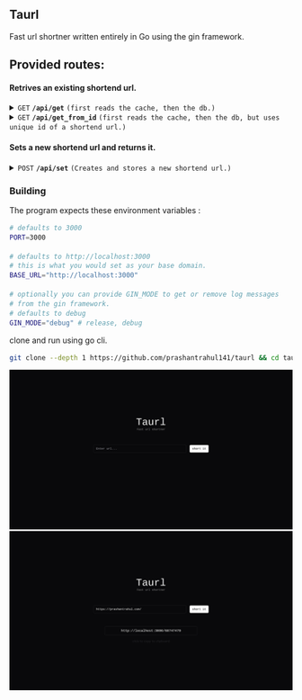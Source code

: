 ## Taurl

Fast url shortner written entirely in Go using the gin framework.

## Provided routes:

#### Retrives an existing shortend url.

<details>
 <summary><code>GET</code> <code><b>/api/get</b></code> <code>(first reads the cache, then the db.)</code></summary>

##### Parameters

> | name | type     | data type | description  |
> | ---- | -------- | --------- | ------------ |
> | Url  | required | String    | shortend url |

##### Responses

> | http code | content-type       | response                           |
> | --------- | ------------------ | ---------------------------------- |
> | `200`     | `application/json` | `Url body`                         |
> | `400`     | `application/json` | `{"message":"Reason"}`             |
> | `404`     | `application/json` | `{"message":"Url was not found."}` |

##### Example cURL

> ```javascript
>  curl -X GET -H "Content-Type: application/json" http://localhost:3000/api/get?Url=http://localhost:3000/hash
> ```

</details>

<details>
 <summary><code>GET</code> <code><b>/api/get_from_id</b></code> <code>(first reads the cache, then the db, but uses unique id of a shortend url.)</code></summary>

##### Parameters

> | name      | type     | data type | description       |
> | --------- | -------- | --------- | ----------------- |
> | unique_id | required | String    | shortend url's id |

##### Responses

> | http code | content-type       | response                           |
> | --------- | ------------------ | ---------------------------------- |
> | `200`     | `application/json` | `Url body`                         |
> | `400`     | `application/json` | `{"message":"Reason"}`             |
> | `404`     | `application/json` | `{"message":"Url was not found."}` |

##### Example cURL

> ```javascript
>  curl -X GET -H "Content-Type: application/json" http://localhost:3000/api/get_from_id?Url=http://localhost:3000/hash
> ```

</details>

#### Sets a new shortend url and returns it.

<details>
 <summary><code>POST</code> <code><b>/api/set</b></code> <code>(Creates and stores a new shortend url.)</code></summary>

##### Parameters

> | name | type     | data type | description  |
> | ---- | -------- | --------- | ------------ |
> | Url  | required | String    | Original url |

##### Responses

> | http code | content-type       | response                          |
> | --------- | ------------------ | --------------------------------- |
> | `201`     | `application/json` | `Url body`                        |
> | `400`     | `application/json` | `{"message":"Reason"}`            |
> | `500`     | `application/json` | `{"message":"Failed to set db."}` |

##### Example cURL

> ```javascript
>  curl -X POST -H "Content-Type: application/json" --data '{"Url":"https://example.com"}'  http://localhost:3000/api/set
> ```

</details>

### Building

The program expects these environment variables :

```sh
# defaults to 3000
PORT=3000

# defaults to http://localhost:3000
# this is what you would set as your base domain.
BASE_URL="http://localhost:3000"

# optionally you can provide GIN_MODE to get or remove log messages
# from the gin framework.
# defaults to debug
GIN_MODE="debug" # release, debug
```

clone and run using go cli.

```sh
git clone --depth 1 https://github.com/prashantrahul141/taurl && cd taurl && go run .
```

![One](https://raw.githubusercontent.com/prashantrahul141/taurl/main/assets/meta/01.png)
![Two](https://raw.githubusercontent.com/prashantrahul141/taurl/main/assets/meta/02.png)
